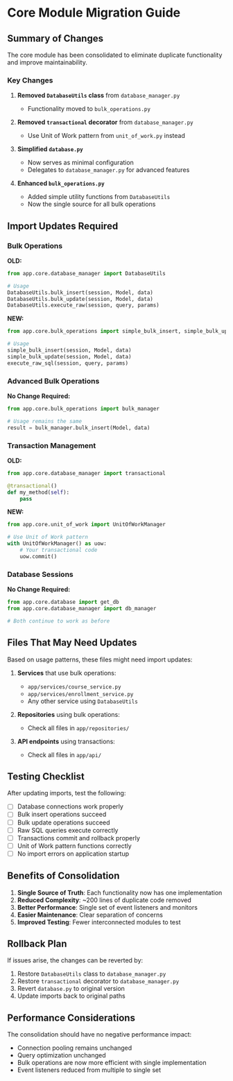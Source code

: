 # Core Module Migration Guide

## Summary of Changes

The core module has been consolidated to eliminate duplicate functionality and improve maintainability.

### Key Changes

1. **Removed `DatabaseUtils` class** from `database_manager.py`
   - Functionality moved to `bulk_operations.py`
   
2. **Removed `transactional` decorator** from `database_manager.py`
   - Use Unit of Work pattern from `unit_of_work.py` instead
   
3. **Simplified `database.py`**
   - Now serves as minimal configuration
   - Delegates to `database_manager.py` for advanced features

4. **Enhanced `bulk_operations.py`**
   - Added simple utility functions from `DatabaseUtils`
   - Now the single source for all bulk operations

## Import Updates Required

### Bulk Operations

**OLD:**
```python
from app.core.database_manager import DatabaseUtils

# Usage
DatabaseUtils.bulk_insert(session, Model, data)
DatabaseUtils.bulk_update(session, Model, data)
DatabaseUtils.execute_raw(session, query, params)
```

**NEW:**
```python
from app.core.bulk_operations import simple_bulk_insert, simple_bulk_update, execute_raw_sql

# Usage
simple_bulk_insert(session, Model, data)
simple_bulk_update(session, Model, data)
execute_raw_sql(session, query, params)
```

### Advanced Bulk Operations

**No Change Required:**
```python
from app.core.bulk_operations import bulk_manager

# Usage remains the same
result = bulk_manager.bulk_insert(Model, data)
```

### Transaction Management

**OLD:**
```python
from app.core.database_manager import transactional

@transactional()
def my_method(self):
    pass
```

**NEW:**
```python
from app.core.unit_of_work import UnitOfWorkManager

# Use Unit of Work pattern
with UnitOfWorkManager() as uow:
    # Your transactional code
    uow.commit()
```

### Database Sessions

**No Change Required:**
```python
from app.core.database import get_db
from app.core.database_manager import db_manager

# Both continue to work as before
```

## Files That May Need Updates

Based on usage patterns, these files might need import updates:

1. **Services** that use bulk operations:
   - `app/services/course_service.py`
   - `app/services/enrollment_service.py`
   - Any other service using `DatabaseUtils`

2. **Repositories** using bulk operations:
   - Check all files in `app/repositories/`

3. **API endpoints** using transactions:
   - Check all files in `app/api/`

## Testing Checklist

After updating imports, test the following:

- [ ] Database connections work properly
- [ ] Bulk insert operations succeed
- [ ] Bulk update operations succeed
- [ ] Raw SQL queries execute correctly
- [ ] Transactions commit and rollback properly
- [ ] Unit of Work pattern functions correctly
- [ ] No import errors on application startup

## Benefits of Consolidation

1. **Single Source of Truth**: Each functionality now has one implementation
2. **Reduced Complexity**: ~200 lines of duplicate code removed
3. **Better Performance**: Single set of event listeners and monitors
4. **Easier Maintenance**: Clear separation of concerns
5. **Improved Testing**: Fewer interconnected modules to test

## Rollback Plan

If issues arise, the changes can be reverted by:

1. Restore `DatabaseUtils` class to `database_manager.py`
2. Restore `transactional` decorator to `database_manager.py`
3. Revert `database.py` to original version
4. Update imports back to original paths

## Performance Considerations

The consolidation should have no negative performance impact:
- Connection pooling remains unchanged
- Query optimization unchanged
- Bulk operations are now more efficient with single implementation
- Event listeners reduced from multiple to single set